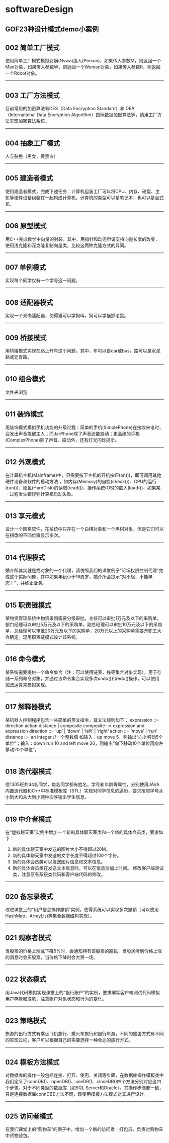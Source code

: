 # softwareDesign
GOF23种设计模式demo小案例
---
## 002 简单工厂模式
使用简单工厂模式模拟女娲(Nvwa)造人(Person)，如果传入参数M，则返回一个Man对象，如果传入参数W，则返回一个Woman对象，如果传入参数R，则返回一个Robot对象。

---
## 003 工厂方法模式
目前常用的加密算法有DES（Data Encryption Standard）和IDEA（International Data Encryption Algorithm）国际数据加密算法等，请用工厂方法实现加密算法系统。

---
## 004 抽象工厂模式
人与肤色（男女，黄黑白）

---
## 005 建造者模式
使用建造者模式，完成下述任务：计算机组装工厂可以将CPU、内存、硬盘、主机等硬件设备组装在一起构成计算机，计算机的类型可以是笔记本，也可以是台式机。

---
## 006 原型模式
用C++完成数学中向量的封装，其中，用指针和动态申请支持向量长度的改变，使用浅克隆和深克隆复制向量类，比较这两种克隆方式的异同。

---
## 007 单例模式
实现每个同学仅有一个学号这一问题。

---
## 008 适配器模式
实现一个双向适配器，使得猫可以学狗叫，狗可以学猫抓老鼠。

---
## 009 桥接模式
用桥接模式实现在路上开车这个问题，其中，车可以是car或bus，路可以是水泥路或沥青路。

---
## 010 组合模式
文件夹浏览

---
## 011 装饰模式
用装饰模式模拟手机功能的升级过程：简单的手机(SimplePhone)在接收来电时，会发出声音提醒主人；而JarPhone除了声音还能振动；更高级的手机(ComplexPhone)除了声音、振动外，还有灯光闪烁提示。

---
## 012 外观模式
在计算机主机(Mainframe)中，只需要按下主机的开机按钮(on())，即可调用其他硬件设备和软件的启动方法 ，如内存(Memory)的自检(check())、CPU的运行(run())、硬盘(HardDisk)的读取(read())、操作系统(OS)的载入(load())，如果某一过程发生错误则计算机启动失败。

---
## 013 享元模式
设计一个围棋软件，在系统中只存在一个白棋对象和一个黑棋对象，但是它们可以在棋盘的不同位置显示多次。

---
## 014 代理模式
婚介所其实就是找对象的一个代理，请仿照我们的课堂例子“论坛权限控制代理”完成这个实际问题，其中如果年纪小于18周岁，婚介所会提示“对不起，不能早恋！”，并终止业务。

---
## 015 职责链模式
某物资管理系统中物资采购需要分级审批，主任可以审批1万元及以下的采购单，部门经理可以审批5万元及以下的采购单，副总经理可以审批10万元及以下的采购单，总经理可以审批20万元及以下的采购单，20万元以上的采购单需要开职工大会确定。现用职责链模式设计该系统。

---
## 016 命令模式
某系统需要提供一个命令集合（注：可以使用链表，栈等集合对象实现），用于存储一系列命令对象，并通过该命令集合实现多次undo()和redo()操作，可以使用加法运算来模拟实现。

---
## 017 解释器模式
某机器人控制程序包含一些简单的英文指令，其文法规则如下：
expression ::= direction action distance | composite
composite ::= expression and expression
direction ::= ‘up’ | ‘down’ | ‘left’ | ‘right’
action ::= ‘move’ | ‘run’
distance ::= an integer //一个整数值
如输入：up move 5，则输出“向上移动5个单位”；输入：down run 10 and left move 20，则输出“向下移动10个单位再向左移动20个单位”。

---
## 018 迭代器模式
信1305班共44名同学，每名同学都有姓名，学号和年龄等属性，分别使用JAVA内置迭代器和C++中标准模板库（STL）实现对同学信息的遍历，要求按照学号从小到大和从大到小两种次序输出学生信息。

---
## 019 中介者模式
在“虚拟聊天室”实例中增加一个新的具体聊天室类和一个新的具体会员类，要求如下：
1. 新的具体聊天室中发送的图片大小不得超过20M。
2. 新的具体聊天室中发送的文字长度不得超过100个字符。
3. 新的具体会员类可以发送图片信息和文本信息。
4. 新的具体会员类在发送文本信息时，可以在信息后加上时间。
修改客户端测试类，注意原有系统类代码和客户端代码的修改。

---
## 020 备忘录模式
改进课堂上的“用户信息操作撤销”实例，使得系统可以实现多次撤销（可以使用HashMap、ArrayList等集合数据结构实现）。

---
## 021 观察者模式
当股票的价格上涨或下降5%时，会通知持有该股票的股民，当股民听到价格上涨的消息时会买股票，当价格下降时会大哭一场。

---
## 022 状态模式
用Java代码模拟实现课堂上的“银行账户”的实例，要求编写客户端测试代码模拟用户存款和取款，注意账户对象状态和行为的变化。

---
## 023 策略模式
旅游的出行方式有乘坐飞机旅行、乘火车旅行和自行车游，不同的旅游方式有不同的实现过程，客户可以根据自己的需要选择一种合适的旅行方式。

---
## 024 模板方法模式
对数据库的操作一般包括连接、打开、使用、关闭等步骤，在数据库操作模板类中我们定义了connDB()、openDB()、useDB()、closeDB()四个方法分别对应这四个步骤。对于不同类型的数据库（如SQL Server和Oracle），其操作步骤都一致，只是连接数据库connDB()方法不同，现使用模板方法模式对其进行设计。

---
## 025 访问者模式
在我们课堂上的“购物车”的例子中，增加一个新的访问者：打包员，负责对购物车中货物装包。
